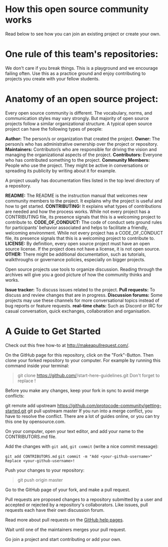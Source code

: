 # How this open source community works
Read below to see how you can join an existing project or create your own.

# One rule of this team's repositories:
We don't care if you break things. This is a playground and we encourage failing often. Use this as a practice ground and enjoy contributing to projects you create with your fellow students. 

# Anatomy of an open source project:
Every open source community is different. The vocabulary, norms, and communication styles may vary strongly. But majority of open source projects follow a similar organizational structure. A typical open source project can have the following types of people:

**Author:** The person/s or organization that created the project.
**Owner:** The person/s who has administrative ownership over the project or repository.
**Maintainers:** Contributor/s who are responsible for driving the vision and managing the organizational aspects of the project.
**Contributors:** Everyone who has contributed something to the project.
**Community Members:** People who use the project. They might be active in conversations or spreading its publicity by writing about it for example.

A project usually has documentation files listed in the top level directory of a repository.

**README:** The README is the instruction manual that welcomes new community members to the project. It explains why the project is useful and how to get started.
**CONTRIBUTING:** It explains what types of contributions are needed and how the process works. While not every project has a CONTRIBUTING file, its presence signals that this is a welcoming project to contribute to.
**CODE_OF_CONDUCT:** The code of conduct sets ground rules for participants’ behavior associated and helps to facilitate a friendly, welcoming environment. While not every project has a CODE_OF_CONDUCT file, its presence signals that this is a welcoming project to contribute to.
**LICENSE:** By definition, every open source project must have an open source license. If the project does not have a license, it is not open source.
**OTHER:** There might be additional documentation, such as tutorials, walkthroughs or governance policies, especially on bigger projects.

Open source projects use tools to organize discussion. Reading through the archives will give you a good picture of how the community thinks and works.

**Issue tracker:** To discuss issues related to the project.
**Pull requests:** To discuss and review changes that are in progress.
**Discussion forums:** Some projects may use these channels for more conversational topics instead of bug reports or feature requests.
**real-time chats:** Such as Discord or IRC for casual conversation, quick exchanges, collaboration and organisation.

# A Guide to Get Started
Check out this free how-to at http://makeapullrequest.com/.

On the GitHub page for this repository, click on the "Fork"-Button. Then clone your forked repository to your computer. For example by running this command inside your terminal:

> git clone https://github.com/<your-github-username>/start-here-guidelines.git
Don't forget to replace <your-github-username>!

Before you make any changes, keep your fork in sync to avoid merge conflicts:

git remote add upstream https://github.com/protocode-community/getting-started.git
git pull upstream master
If you run into a merge conflict, you have to resolve the conflict. There are a lot of guides online, or you can try this one by opensource.com.

On your computer, open your text editor, and add your name to the CONTRIBUTORS.md file.

Add the changes with `git add`, `git commit` (write a nice commit message):

`git add CONTRIBUTORS.md`
`git commit -m "Add <your-github-username>"`
`Replace <your-github-username>!`

Push your changes to your repository:

> git push origin master

Go to the GitHub page of your fork, and make a pull request.

Pull requests are proposed changes to a repository submitted by a user and accepted or rejected by a repository's collaborators. Like issues, pull requests each have their own discussion forum.

Read more about pull requests on the [GitHub help pages](https://docs.github.com/en/github/collaborating-with-pull-requests/proposing-changes-to-your-work-with-pull-requests/about-pull-requests#about-pull-requests).

Wait until one of the maintainers merges your pull request.

Go join a project and start contributing or add your own.

